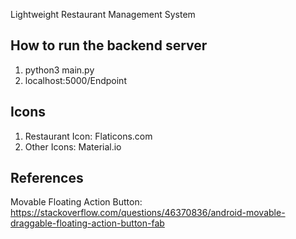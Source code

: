 Lightweight Restaurant Management System

## How to run the backend server
1. python3 main.py
2. localhost:5000/Endpoint

## Icons
1. Restaurant Icon: Flaticons.com
2. Other Icons: Material.io

## References
Movable Floating Action Button: https://stackoverflow.com/questions/46370836/android-movable-draggable-floating-action-button-fab